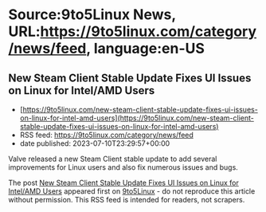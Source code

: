 # Source:9to5Linux News, URL:https://9to5linux.com/category/news/feed, language:en-US

## New Steam Client Stable Update Fixes UI Issues on Linux for Intel/AMD Users
 - [https://9to5linux.com/new-steam-client-stable-update-fixes-ui-issues-on-linux-for-intel-amd-users](https://9to5linux.com/new-steam-client-stable-update-fixes-ui-issues-on-linux-for-intel-amd-users)
 - RSS feed: https://9to5linux.com/category/news/feed
 - date published: 2023-07-10T23:29:57+00:00

<p>Valve released a new Steam Client stable update to add several improvements for Linux users and also fix numerous issues and bugs.</p>
<p>The post <a href="https://9to5linux.com/new-steam-client-stable-update-fixes-ui-issues-on-linux-for-intel-amd-users" rel="nofollow">New Steam Client Stable Update Fixes UI Issues on Linux for Intel/AMD Users</a> appeared first on <a href="https://9to5linux.com" rel="nofollow">9to5Linux</a> - do not reproduce this article without permission. This RSS feed is intended for readers, not scrapers.</p>

